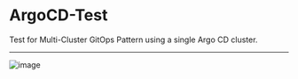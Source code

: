 # ArgoCD-Test
Test for Multi-Cluster GitOps Pattern using a single Argo CD cluster.

--- 
![image](https://github.com/Waji-97/ArgoCD-Test/assets/76054852/a98dcd38-6964-4ee7-99f7-e8ee807fc6be)


